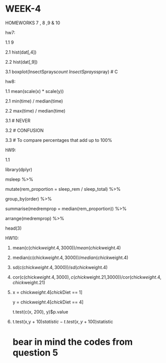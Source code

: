 # WEEK-4
HOMEWORKS 7 , 8 ,9 &amp; 10

hw7:

1.1   9

2.1  hist(dat[,4])

2.2 hist(dat[,9])

3.1  boxplot(InsectSprays$count ~ InsectSprays$spray)
     # C

hw8:

1.1  mean(scale(x) * scale(y))

2.1 min(time) / median(time)

2.2 max(time) / median(time)

3.1 # NEVER

3.2 # CONFUSION

3.3 # To compare percentages that add up to 100%

hW9:

1.1 

library(dplyr)

msleep %>%

mutate(rem_proportion = sleep_rem / sleep_total) %>%

group_by(order) %>%

summarise(medremprop = median(rem_proportion)) %>%

arrange(medremprop) %>%

head(3)

HW10:

1. mean(c(chick$weight.4, 3000))/mean(chick$weight.4)

2. median(c(chick$weight.4, 3000))/median(chick$weight.4)

3. sd(c(chick$weight.4, 3000))/sd(chick$weight.4)

4. cor(c(chick$weight.4, 3000), c(chick$weight.21,3000))/cor(chick$weight.4, chick$weight.21)

5.  x = chick$weight.4[chick$Diet == 1]

    y = chick$weight.4[chick$Diet == 4]

    t.test(c(x, 200), y)$p.value

6.  t.test(x,y + 10)$statistic - t.test(x,y + 100)$statistic
    # bear in mind the codes from question 5 
